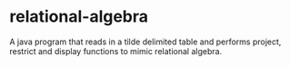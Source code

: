 # relational-algebra
A java program that reads in a tilde delimited table and performs project, restrict and display functions to mimic relational algebra.
